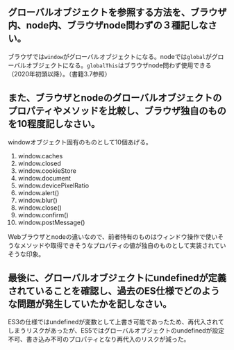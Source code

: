 ## グローバルオブジェクトを参照する方法を、ブラウザ内、node内、ブラウザnode問わずの３種記しなさい。

ブラウザでは`window`がグローバルオブジェクトになる。nodeでは`global`がグローバルオブジェクトになる。`globalThis`はブラウザnode問わず使用できる（2020年初頭以降）。（書籍3.7参照）

## また、ブラウザとnodeのグローバルオブジェクトのプロパティやメソッドを比較し、ブラウザ独自のものを10程度記しなさい。

windowオブジェクト固有のものとして10個あげる。

1. window.caches
2. window.closed
3. window.cookieStore
4. window.document
5. window.devicePixelRatio
6. window.alert()
7. window.blur()
8. window.close()
9. window.confirm()
10. window.postMessage()

Webブラウザとnodeの違いなので、前者特有のものはウィンドウ操作で使いそうなメソッドや取得できそうなプロパティの値が独自のものとして実装されていそうな印象。

## 最後に、グローバルオブジェクトにundefinedが定義されていることを確認し、過去のES仕様でどのような問題が発生していたかを記しなさい。

ES3の仕様ではundefinedが変数として上書き可能であったため、再代入されてしまうリスクがあったが、ES5ではグローバルオブジェクトのundefinedが設定不可、書き込み不可のプロパティとなり再代入のリスクが減った。
